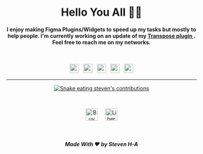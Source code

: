 <h1 align="center"> Hello You All 👋🏼</h1>

<!--

<p align="center">
 <a href="https://github.com/DenverCoder1/readme-typing-svg"><img src="https://readme-typing-svg.herokuapp.com?lines=Hello+World+.+.+.;Lorem+Ipsum+.+.+.&center=true&width=500&height=50&font=default"></a>
</p>

-->

<!--BIO-->

<h4 align="center">I enjoy making Figma Plugins/Widgets to speed up my tasks but mostly to help people. I'm currently working on an update of my <a href="https://github.com/mrstev3n/Transpose-plugin"> Transpose plugin </a>. Feel free to reach me on my networks.</h4>
<br>

<div align="center">

<a href="https://figma.com/@steven"><img src="https://img.shields.io/badge/figma-%23F24E1E.svg?style=for-the-badge&logo=figma&logoColor=white" height=24></a> &nbsp;
<a href="https://www.polywork.com/mrsteven"><img src="https://img.shields.io/badge/Polywork-543DE0?style=for-the-badge&logo=polywork&logoColor=white" height=24></a> &nbsp;
<a href="https://twitter.com/mrstev3n"><img src="https://img.shields.io/badge/Twitter-%231DA1F2.svg?style=for-the-badge&logo=Twitter&logoColor=white" height=24></a> &nbsp;
<a href="https://www.linkedin.com/in/steven-houessou-adin/"><img src="https://img.shields.io/badge/linkedin-%230077B5.svg?style=for-the-badge&logo=linkedin&logoColor=white" height=24></a> &nbsp;
<a href="mailto:stevenkejjad@gmail.com"><img src="https://img.shields.io/badge/Gmail-D14836?style=for-the-badge&logo=gmail&logoColor=white" height=24></a>

</div>

---

<div align="center">

<!--  <a href="#"><img src="https://github-readme-stats.vercel.app/api/top-langs/?username=mrstev3n&layout=compact&theme=default&show_icons=true&locale=en&hide=html&hide_border=true" height=160></a> 
 
<a href="#"><img src="https://github-readme-streak-stats.herokuapp.com/?user=mrstev3n&layout=compact&theme=default&show_icons=true&locale=en&hide=html&hide_border=true" height=160></a>

</div>

> **Note:** Most Used Languages is only a metric of languages used in my public repositories <br/> and do not reflect experience or skill level.

<br/> 

<details>
  <summary> Recent GitHub Activity >>Tap to Expand/Collapse
  </summary>

  <br/>

   <a href="#"><img alt="Steven's Activity Graph" src="https://activity-graph.herokuapp.com/graph?username=mrstev3n&custom_title=Steven%20Adin's%20Contribution%20Graph&theme=react-dark&hide=html&hide_border=true" /></a>

</details>

 <br/> -->

<a href="https://github.com/mrstev3n?tab=repositories"><img alt="Snake eating steven's contributions" src="https://github.com/mrstev3n/mrstev3n/blob/output/github-contribution-grid-snake.svg"/></a>

<!-- <details open>

  <summary><b> Snake on my GitHub contributions</b> <mark>->Tap to Expand/Collapse<-</mark></summary>
  <br/>

   <a href="#"><img alt="Steven's Activity Graph" src="https://github.com/mrstev3n/mrstev3n/blob/output/github-contribution-grid-snake.gif" /></a>
 
</details> -->

<br/>

<p align="center">
<a href="https://www.buymeacoffee.com/mrstev3n"><img alt="Buy Me A Coffee" src="https://www.buymeacoffee.com/assets/img/custom_images/orange_img.png" height=32></a> &nbsp;&nbsp;&nbsp;
<a href="https://liberapay.com/mrstev3n/"><img alt="Liberapay" src="https://img.shields.io/badge/Liberapay-F6C915?style=flat&logo=liberapay&logoColor=black" height=32></a>
</p>

<br/>

<!-- ![visitors](https://visitor-badge.glitch.me/badge?page_id=mrstev3n) -->

<h5 align="center">Made With ❤️ by Steven H-A </h5>
